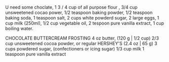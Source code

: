 U need  some choclate, 1 3 / 4 cup of all purpose flour , 3/4 cup unsweetened cocao power, 1/2 teaspoon baking powder, 
1/2 teaspoon baking soda, 1 teaspoon salt, 2 cups white powderd sugar, 2 large eggs, 1  cup milk (250ml), 1/2 cup vegetable oil, 
2 tespoon pure vanilla extract, 1 cup boiling water.

CHOCOLATE BUTTERCREAM FROSTING
4 oz butter, (120 g | 1/2 cup)
2/3 cup unsweetened cocoa powder, or regular HERSHEY'S (2.4 oz | 65 g)
3 cups powdered sugar, (confectioners or icing sugar)
1/3 cup milk
1 teaspoon pure vanilla extract 
